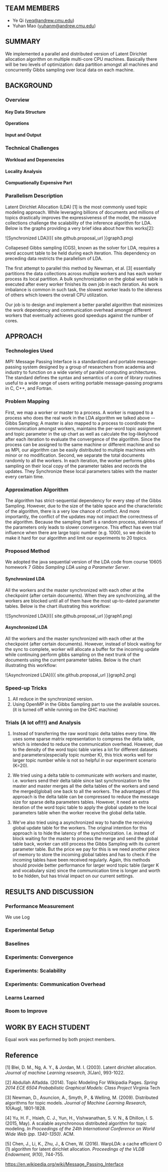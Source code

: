 ## TEAM MEMBERS
- Ye Qi (yeq@andrew.cmu.edu)
- Yuhan Mao (yuhanm@andrew.cmu.edu)

## SUMMARY
We implemented a parallel and distributed version of Latent Dirichlet allocation algorithm on multiple multi-core CPU machines. Basically there will be two levels of optimization: data partition amongst all machines and concurrently Gibbs sampling over local data on each machine.


## BACKGROUND
<!--
What are the key data structures?
What are the key operations on these data structures?
What are the algorithm's inputs and outputs?
What is the part that computationally expensive and could benefit from parallelization?
Break down the workload. Where are the dependencies in the program? How much parallelism is there? Is it data-parallel? Where is the locality? Is it amenable to SIMD execution?
-->

### Overview

#### Key Data Structure

#### Operations

#### Input and Output

### Technical Challenges

#### Workload and Depenencies

#### Locality Analysis

#### Compuationally Expensive Part

### Parallelism Description


Latent Dirichlet Allocation (LDA) [1] is the most commonly used topic modeling approach. While leveraging billions of documents and millions of topics drastically improves the expressiveness of the model, the massive collections challenge the scalability of the inference algorithm for LDA. Below is the graphs providing a very brief idea about how this works[2]:

![Synchronized LDA]({{ site.github.proposal_url }}graph3.png)


Collapesed Gibbs sampling (CGS), known as the solver for LDA, requires a word account table to be held during each iteration. This dependency on preceding data restricts the parallelism of LDA.

The first attempt to parallel this method by Newman, et al. [3] essentially partitions the data collections across multiple workers and has each worker process its local partition. A bulk synchronization on the global word table is executed after every worker finishes its own job in each iteration. As work imbalance is common in such task, the slowest worker leads to the idleness of others which lowers the overall CPU utilization. 

Our job is to design and implement a better parallel algorithm that minimizes the work dependency and communication overhead amongst different workers that eventually achieves good speedups against the number of cores.  


## APPROACH

<!--
Describe the technologies used. What language/APIs? What machines did you target?

Describe how you mapped the problem to your target parallel machine(s). IMPORTANT: How do the data structures and operations you described in part 2 map to machine concepts like cores and threads. (or warps, thread blocks, gangs, etc.)

Did you change the original serial algorithm to enable better mapping to a parallel machine?

If your project involved many iterations of optimization, please describe this process as well. What did you try that did not work? How did you arrive at your solution? The notes you've been writing throughout your project should be helpful here. Convince us you worked hard to arrive at a good solution.

If you started with an existing piece of code, please mention it (and where it came from) here.
-->

### Technologies Used

*MPI:* Message Passing Interface is a standardized and portable message-passing system designed by a group of researchers from academia and industry to function on a wide variety of parallel computing architectures. The standard defines the syntax and semantics of a core of library routines useful to a wide range of users writing portable message-passing programs in C, C++, and Fortran.  

### Problem Mapping

First, we map a worker or master to a process. A worker is mapped to a process who does the real work in the LDA algorithm we talked above -- Gibbs Sampling; A master is also mapped to a process to coordinate the communication amongst workers, maintains the per-word topic assignment and topic parameter in the up chart as well as calculate the log-likelyhood after each iteration to evaluate the convergence of the algorithm.  Since the process can be assigned to the same machine or different machine and so as MPI, our algorithm can be easily distributed to multiple machines with minor or no modification. Second, we separate the total documents randomly to all the workers. In each iteration, the worker performs gibbs sampling on their local copy of the parameter tables and records the updates. They Synchronize these local parameters tables with the master every certain time.


### Approximation Algorithm

The algorithm has strict-sequential dependency for every step of the Gibbs Sampling. However, due to the size of the table space and the characteristic of the algorithm, there is a very low chance of conflict. And more importantly, the conflict of the updates may not impact the correctness of the algorithm. Because the sampling itself is a random process, staleness of the parameters only leads to slower convergence. This effect has even trial influence when there are large topic number (e.g. 1000), so we decide to make it hard for our algorithm and limit our experiments to 20 topics.


### Proposed Method

We adopted the java sequential version of the LDA code from course 10605 homework 7 _Gibbs Sampling LDA using a Parameter Server_.

#### Synchronized LDA
All the workers and the master synchronized with each other at the checkpoint (after certain documents). When they are synchronizing, all the workers are blocked until all of them have the most up-to-dated parameter tables. Below is the chart illustrating this workflow:

![Synchronized LDA]({{ site.github.proposal_url }}graph1.png)

#### Asynchronized LDA
All the workers and the master synchronized with each other at the checkpoint (after certain documents). However, instead of block waiting for the sync to complete, worker will allocate a buffer for the incoming update while continuing perform gibbs sampling on the next trunk of the documents using the current parameter tables. Below is the chart illustrating this workflow:

![Asynchronized LDA]({{ site.github.proposal_url }}graph2.png)

### Speed-up Tricks
1. All reduce in the synchronized version.
2. Using OpenMP in the Gibbs Sampling part to use the available sources. (it is turned off while running on the GHC machine)

### Trials (A lot of!!!) and Analysis
1. Instead of transferring the raw word topic delta tables every time. We uses some sparse matrix representation to compress the delta table, which is intended to reduce the communication overhead. However, due to the density of the word topic table varies a lot for different datasets and parameters(especially topic number K), this trick works well for larger topic number while is not so helpful in our experiment scenario (K=20).

2. We tried using a delta table to communicate with workers and master, i.e. workers send their delta table since last synchronization to the master and master merges all the delta tables of the workers and send the merged(global) one back to all the workers. The advantages of this approach is the delta table can be compressed to reduce the message size for sparse delta parameters tables. However, it need an extra iteration of the word topic table to apply the global update to the local parameters table when the worker receive the global delta table.

3. We've also tried using a asynchronized way to handle the receiving global update table for the workers. The original intention for this approach is to hide the latency of the synchronization. I.e. instead of block waiting for the master to process the merge and send the global table back, worker can still process the Gibbs Sampling with its current parameter table. But the price we pay for this is we need another piece of memory to store the incoming global tables and has to check if the incoming tables have been received regularly. Again, this methods should provide better performance for larger word topic table (larger K and vocabulary size) since the communication time is longer and worth to be hidden, but has trivial impact on our current settings. 
 


## RESULTS AND DISCUSSION
<!--
If your project was optimizing an algorithm, please define how you measured performance. Is it wall-clock time? Speedup? An application specific rate? (e.g., moves per second, images/sec)

Please also describe your experimental setup. What were the size of the inputs? How were requests generated?

Provide graphs of speedup or execute time. Please precisely define the configurations being compared. Is your baseline single-threaded CPU code? It is an optimized parallel implementation for a single CPU?
Recall the importance of problem size. Is it important to report results for different problem sizes for your project? Do different workloads exhibit different execution behavior?

IMPORTANT: What limited your speedup? Is it a lack of parallelism? (dependencies) Communication or synchronization overhead? Data transfer (memory-bound or bus transfer bound). Poor SIMD utilization due to divergence? As you try and answer these questions, we strongly prefer that you provide data and measurements to support your conclusions. If you are merely speculating, please state this explicitly. Performing a solid analysis of your implementation is a good way to pick up credit even if your optimization efforts did not yield the performance you were hoping for.

Deeper analysis: Can you break execution time of your algorithm into a number of distinct components. What percentage of time is spent in each region? Where is there room to improve?

Was your choice of machine target sound? (If you chose a GPU, would a CPU have been a better choice? Or vice versa.)
-->

### Performance Measurement

We use Log

### Experimental Setup

### Baselines

### Experiments: Convergence

### Experiments: Scalability

### Experiments: Communication Overhead

### Learns Learned

### Room to Improve


## WORK BY EACH STUDENT

Equal work was performed by both project members.


## Reference

[1] Blei, D. M., Ng, A. Y., & Jordan, M. I. (2003). Latent dirichlet allocation. _Journal of machine Learning research, 3_(Jan), 993-1022.

[2] Abdullah Alfadda. (2014). Topic Modeling For Wikipadia Pages. _Spring 2014 ECE 6504 Probabilistic Graphical Models: Class Project_ Virginia Tech

[3] Newman, D., Asuncion, A., Smyth, P., & Welling, M. (2009). Distributed algorithms for topic models. _Journal of Machine Learning Research, 10_(Aug), 1801-1828.

[4] Yu, H. F., Hsieh, C. J., Yun, H., Vishwanathan, S. V. N., & Dhillon, I. S. (2015, May). A scalable asynchronous distributed algorithm for topic modeling. _In Proceedings of the 24th International Conference on World Wide Web (pp. 1340-1350)_. ACM.

[5] Chen, J., Li, K., Zhu, J., & Chen, W. (2016). WarpLDA: a cache efficient O (1) algorithm for latent dirichlet allocation. _Proceedings of the VLDB Endowment, 9_(10), 744-755.


https://en.wikipedia.org/wiki/Message_Passing_Interface